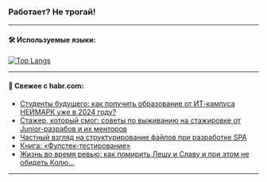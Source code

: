 ### Работает? Не трогай!

---
<!--
#### 🛠️ Technical stack:

![Java](https://img.shields.io/badge/Java-informational?logo=Oracle&style=flat&logoColor=white&color=FF4500)
![Kotlin](https://img.shields.io/badge/Kotlin-informational?logo=Kotlin&style=flat&logoColor=white&color=774D97)
![TS](https://img.shields.io/badge/TypeScript-informational?logo=typeScript&style=flat&logoColor=black&color=017acc)
![Python](https://img.shields.io/badge/Python-informational?logo=Python&style=flat&logoColor=black&color=ffdd54) <br>
![Spring](https://img.shields.io/badge/Spring-informational?logo=Spring&style=flat&logoColor=white&color=6DB33F) 
![SpringBoot](https://img.shields.io/badge/SpringBoot-informational?logo=SpringBoot&style=flat&logoColor=white&color=6DB33F)
![Nest](https://img.shields.io/badge/NestJS-informational?logo=NestJS&style=flat&logoColor=white&color=E0234E) 
![NodeJS](https://img.shields.io/badge/NodeJS-informational?logo=node.js&style=flat&logoColor=white&color=70A760)<br>
![PostgreSQL](https://img.shields.io/badge/PostgreSQL-informational?logo=PostgreSQL&style=flat&logoColor=white&color=DAA520)
![MongoDB](https://img.shields.io/badge/MongoDB-informational?logo=MongoDB&style=flat&logoColor=white&color=870000)
![Apache](https://img.shields.io/badge/Apache-informational?logo=apache&style=flat&logoColor=white&color=f74e28)

___ 
-->

#### 🛠️ Используемые языки:

[![Top Langs](https://github-readme-stats-u2qms2cxw-advtsettinggmailcoms-projects.vercel.app/api/top-langs/?username=zloylis&langs_count=10&hide_title=true&title_color=e6edf3&size_weight=0.5&count_weight=0.5&layout=compact&hide_progress=true&hide_border=true&theme=dracula)](https://github.com/zloylis)

<!---


####  :octocat:&nbsp;&nbsp; Статистика:

![GitHub stats](https://github-readme-stats-u2qms2cxw-advtsettinggmailcoms-projects.vercel.app/api?username=zloylis&show_icons=true&hide_border=true&theme=dracula&title_color=e6edf3&include_all_commits=true&count_private=true&hide_rank=false&hide_title=true&rank_icon=github)
-->
---

#### 💬 Свежее с habr.com:

<!-- BLOG-POST-LIST:START -->
- [Студенты будущего: как получить образование от ИТ-кампуса НЕЙМАРК уже в 2024 году?](https://habr.com/ru/companies/neimark/articles/831508/?utm_source=habrahabr&utm_medium=rss&utm_campaign=831508)
- [Стажер, который смог: советы по выживанию на стажировке от Junior-разрабов и их менторов](https://habr.com/ru/companies/agima/articles/831466/?utm_source=habrahabr&utm_medium=rss&utm_campaign=831466)
- [Частный взгляд на структурирование файлов при разработке SPA](https://habr.com/ru/articles/831484/?utm_source=habrahabr&utm_medium=rss&utm_campaign=831484)
- [Книга: «Фулстек-тестирование»](https://habr.com/ru/companies/piter/articles/831200/?utm_source=habrahabr&utm_medium=rss&utm_campaign=831200)
- [Жизнь во время ревью: как помирить Лешу и Славу и при этом не обидеть Колю…](https://habr.com/ru/companies/barsgroup/articles/831456/?utm_source=habrahabr&utm_medium=rss&utm_campaign=831456)
<!-- BLOG-POST-LIST:END -->

---
